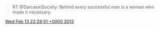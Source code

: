 > RT @SarcasmSociety: Behind every successful man is a woman who made it necessary\.

<img src="../../media/tweet.ico" width="12" /> [Wed Feb 13 22:28:51 +0000 2013](https://twitter.com/DromerDenker/status/301820255196565504)